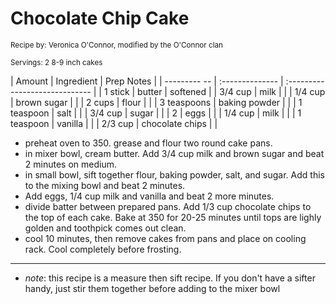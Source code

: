 # Chocolate Chip Cake

<small>Recipe by: Veronica O'Connor, modified by the O'Connor clan</small>

<small>Servings: 2 8-9 inch cakes</small>

| Amount       | Ingredient      | Prep Notes                     |
| --------- -- | :-------------- | :----------------------------- |
| 1 stick      | butter          |  softened                      |
| 3/4 cup      | milk            |                                |
| 1/4 cup      | brown sugar     |                                |
| 2 cups       | flour           |                                |
| 3 teaspoons  | baking powder   |                                |
| 1 teaspoon   | salt            |                                |
| 3/4 cup      | sugar           |                                |
| 2            | eggs            |                                |
| 1/4 cup      | milk            |                                |
| 1 teaspoon   | vanilla         |                                |
| 2/3 cup      | chocolate chips |                                |

- preheat oven to 350. grease and flour two round cake pans.
- in mixer bowl, cream butter. Add 3/4 cup milk and brown sugar and beat 2 minutes on medium.
- in small bowl, sift together flour, baking powder, salt, and sugar. Add this to the mixing bowl and beat 2 minutes.
- Add eggs, 1/4 cup milk and vanilla and beat 2 more minutes.
- divide batter between prepared pans. Add 1/3 cup chocolate chips to the top of each cake. Bake at 350 for 20-25 minutes until tops are lighly golden and toothpick comes out clean.
- cool 10 minutes, then remove cakes from pans and place on cooling rack. Cool completely before frosting.

---

- _note_: this recipe is a measure then sift recipe. If you don't have a sifter handy, just stir them together before adding to the mixer bowl

<!-- Tags:
- cake
- chocolate
- vegetarian
-->